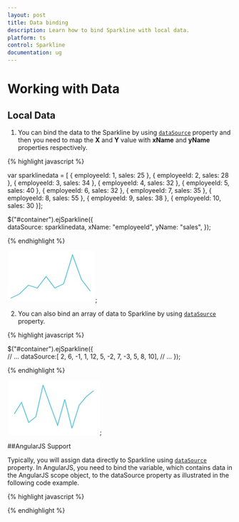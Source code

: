 ```yaml
---
layout: post
title: Data binding
description: Learn how to bind Sparkline with local data.
platform: ts
control: Sparkline
documentation: ug
---
```


# Working with Data

## Local Data

1. You can bind the data to the Sparkline by using [`dataSource`](../api/ejsparkline#members:datasource) property and then you need to map the **X** and **Y** value with **xName** and **yName** properties respectively.

{% highlight javascript %}

var sparklinedata = [
{ employeeId: 1, sales: 25 },
{ employeeId: 2, sales: 28 },
{ employeeId: 3, sales: 34 },
{ employeeId: 4, sales: 32 },
{ employeeId: 5, sales: 40 },
{ employeeId: 6, sales: 32 },
{ employeeId: 7, sales: 35 },
{ employeeId: 8, sales: 55 },
{ employeeId: 9, sales: 38 },
{ employeeId: 10, sales: 30 }];
    
$("#container").ejSparkline({	
     dataSource: sparklinedata,
     xName: "employeeId",
     yName: "sales",
});

{% endhighlight %}


![](/js/Sparkline/Working-with-Data_images/Working-with-Data_img1.png); 

2. You can also bind an array of data to Sparkline by using [`dataSource`](../api/ejsparkline#members:datasource) property.  

{% highlight javascript %}

$("#container").ejSparkline({  
      // ...
      dataSource:[ 2, 6, -1, 1, 12, 5, -2, 7, -3, 5, 8, 10],
      // ...
   });

{% endhighlight %}

![](/js/Sparkline/Working-with-Data_images/Working-with-Data_img2.png); 

##AngularJS Support

Typically, you will assign data directly to Sparkline using [`dataSource`](../api/ejsparkline#members:datasource) property. In AngularJS, you need to bind the variable, which contains data in the AngularJS scope object, to the dataSource property as illustrated in the following code example.

{% highlight javascript %}

<html ng-app="syncApp">
     <head>
         <script type="text/javascript" src="http://cdn.syncfusion.com/js/assets/external/jquery-2.1.4.min.js"></script>
         <script src="http://cdn.syncfusion.com/js/assets/external/angular.min.js"></script>
         <script src="https://cdn.syncfusion.com/14.2.0.26/js/web/ej.web.all.min.js"></script>
         <script src="https://cdn.syncfusion.com/14.2.0.26/js/common/ej.widget.angular.min.js"></script>
     </head>
<body ng-controller="sparkline">
<div id="column" ej-sparkline e-datasource="sparklinedata"></div>
<script>
    var data = [2, 6, -1, 1, 12, 5, -2, 7, -3, 5, 8, 10, ];	 
  
   angular.module('syncApp',['ejangular']).controller("sparkline",function($scope){    
    $scope.sparklinedata = data;
});
</script>
</body>
</html>

{% endhighlight %}

